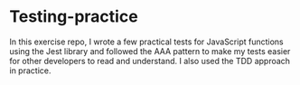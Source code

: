 # Testing-practice
In this exercise repo,  I wrote a few practical tests for JavaScript functions using the Jest library and followed the AAA pattern to make my tests easier for other developers to read and understand. I also used the TDD approach in practice.
